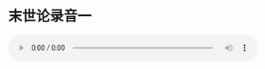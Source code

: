# 末世论录音一

<audio style="width: 100%;" preload="false" controls controlslist="nodownload"><source src="http://file.simai.life/audio/mp3/old/27422.mp3" type="audio/mpeg">Your browser does not support the audio element.</audio>


